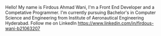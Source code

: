 Hello!
My name is Firdous Ahmad Wani, I'm a Front End Developer and a Competative Programmer. I'm currently pursuing Bachelor's in Computer Science and Engineering
from Institute of Aeronautical Engineering Hyderabad. Follow me on LinkedIn https://www.linkedin.com/in/firdous-wani-b21063207 

<!---
Firdous708/Firdous708 is a ✨ special ✨ repository because its `README.md` (this file) appears on your GitHub profile.
You can click the Preview link to take a look at your changes.
--->
